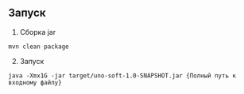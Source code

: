 ## Запуск

1. Сборка jar
```shell
mvn clean package
```

2. Запуск
```shell
java -Xmx1G -jar target/uno-soft-1.0-SNAPSHOT.jar {Полный путь к входному файлу}
```
